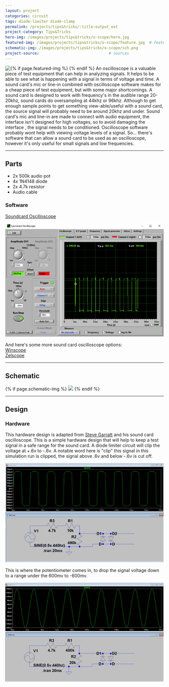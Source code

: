 ```yaml
---
layout: project
categories: circuit
tags: diode-limiter diode-clamp
permalink: /projects/tips&tricks/:title:output_ext
project-category: Tips&Tricks
hero-img: /images/projects/tips&tricks/o-scope/hero.jpg
featured-img: /images/projects/tips&tricks/o-scope/feature.jpg  # featured image if any
schematic-img: /images/projects/tips&tricks/o-scope/sch.png  
project-source:                               # sources
---
```


{% if page.featured-img %}
  <img src="{{ page.featured-img }}" class="img-fluid mr-3" style="float:left;"/>{% endif %}
An oscilloscope is a valuable piece of test equipment that can help in analyzing signals. It helps to be able to see what is happening with a signal in terms of voltage and time.
A sound card's mic or line-in combined with oscilloscope software makes for a cheap piece of test equipment, but with some major shortcomings. A sound card is designed to work with frequency's in the audible range 20-20khz, sound cards do oversampling at 44khz or 96khz. Although to get enough sample points to get something view-able/useful with a sound card, the source signal will probably need to be around 20khz and under. Sound card's mic and line-in are made to connect with audio equipment, the interface isn't designed for high voltages, so to avoid damaging the interface , the signal needs to be conditioned. Oscilloscope software probably wont help with viewing voltage levels of a signal.
So... there's software that can allow a sound card to be used as an oscilloscope, however it's only useful for small signals and low frequencies.

---
## Parts
- 2x 500k audio pot
- 4x 1N4148 diode
- 2x 4.7k resistor
- Audio cable

### Software
<a href="https://www.zeitnitz.eu/scope_en">Soundcard Oscilloscope</a>

<img src="/images/projects/tips&tricks/o-scope/soundcard-scope-sw.png" class="img-fluid"/>

And here's some more sound card oscilloscope options:     
<a href="http://www.zen22142.zen.co.uk/Prac/winscope.htm">Winscope</a>   
<a href="http://www.zelscope.com/index.html">Zelscope</a>    

---
## Schematic
{% if page.schematic-img %}
  <img src="{{ page.schematic-img }}" class="img-fluid"/>
{% endif %}

---
## Design
### Hardware
This hardware design is adapted from
<a href="http://homediyelectronics.com/projects/howtomakeafreesoundcardpcoscilloscope/">Steve Garratt</a> and his sound card oscilloscope. This is a simple hardware design that will help to keep a test signal in a safe range for the sound card.  A diode limiter circuit will clip the voltage at +.6v to -.6v. A notable word here is "clip" this signal in this simulation run is clipped, the signal above .6v and below -.6v is cut off.

<img src="/images/projects/tips&tricks/o-scope/diode-limiter1.png" class="img-fluid"/>

This is where the potentiometer comes in, to drop the signal voltage down to a range under the 600mv to -600mv.

<img src="/images/projects/tips&tricks/o-scope/diode-limiter2.png" class="img-fluid"/>

